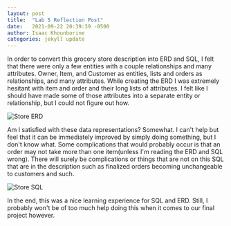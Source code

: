 ```yaml
---
layout: post
title:  "Lab 5 Reflection Post"
date:   2021-09-22 20:39:39 -0500
author: Isaac Khounborine
categories: jekyll update
---
```


In order to convert this grocery store description into ERD and SQL, I felt that
there were only a few entities with a couple relationships and many attributes. Owner,
Item, and Customer as entities, lists and orders as relationships, and many attributes.
While creating the ERD I was extremely hesitant with item and order and their long
lists of attributes. I felt like I should have made some of those attributes into a
separate entity or relationship, but I could not figure out how.

![Store ERD](https://khounborineii.github.io/assets/store_erd.png)

Am I satisfied with these data representations? Somewhat. I can't help but feel that
it can be immediately improved by simply doing something, but I don't know what.
Some complications that would probably occur is that an order may not take more
than one item(unless I'm reading the ERD and SQL wrong). There will surely be
complications or things that are not on this SQL that are in the description such as
finalized orders becoming unchangeable to customers and such.

![Store SQL](https://khounborineii.github.io/assets/store_sql.png)

In the end, this was a nice learning experience for SQL and ERD. Still, I probably won't be of too much help doing this when it comes to our final project however.
